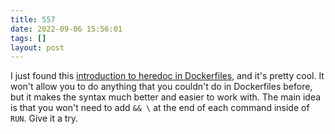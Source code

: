```yaml
---
title: 557
date: 2022-09-06 15:56:01
tags: []
layout: post
---
```


I just found this [introduction to heredoc in Dockerfiles](https://www.docker.com/blog/introduction-to-heredocs-in-dockerfiles/), and it's pretty cool. It won't allow you to do anything that you couldn't do in Dockerfiles before, but it makes the syntax much better and easier to work with. The main idea is that you won't need to add `&& \` at the end of each command inside of `RUN`. Give it a try.
